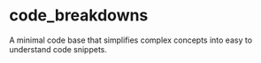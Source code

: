 # code_breakdowns
A minimal code base that simplifies complex concepts into easy to understand code snippets.

